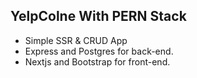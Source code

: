 ## YelpColne With PERN Stack

-  Simple SSR & CRUD App
-  Express and Postgres for back-end.
-  Nextjs and Bootstrap for front-end.
